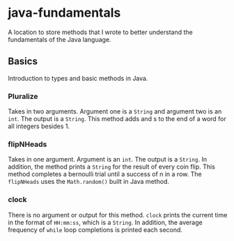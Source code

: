 # java-fundamentals

A location to store methods that I wrote to better understand the fundamentals of the Java language.

## Basics

Introduction to types and basic methods in Java.

### Pluralize

Takes in two arguments. Argument one is a `String` and argument two is an `int`. The output is a `String`. This method adds and s to the end of a word for all integers besides 1.

### flipNHeads

Takes in one argument. Argument is an `int`. The output is a `String`. In addition, the method prints a `String` for the result of every coin flip. This method completes a bernoulli trial until a success of n in a row. The `flipNHeads` uses the `Math.random()` built in Java method.

### clock

There is no argument or output for this method. `clock` prints the current time in the format of `HH:mm:ss`, which is a `String`. In addition, the average frequency of `while` loop completions is printed each second.